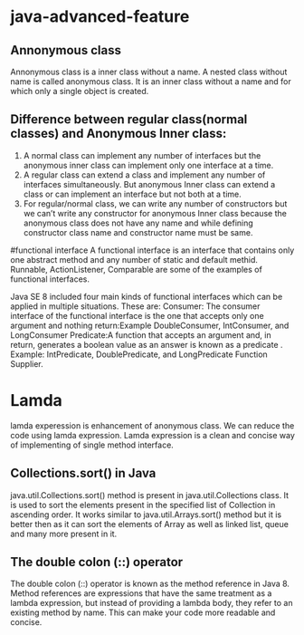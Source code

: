 # java-advanced-feature
## Annonymous class 
Annonymous class is a inner class without a name. A nested class without name is called anonymous class.
It is an inner class without a name and for which only a single object is created.

## Difference between regular class(normal classes) and Anonymous Inner class:

1. A normal class can implement any number of interfaces but the anonymous inner class can implement only one interface at a time.
2. A regular class can extend a class and implement any number of interfaces simultaneously. But anonymous Inner class can extend a class or can implement an interface but not both at a time.
3. For regular/normal class, we can write any number of constructors but we can’t write any constructor for anonymous Inner class because the anonymous class does not have any name and while defining constructor
class name and constructor name must be same.

#functional interface
A functional interface is an interface that contains only one abstract method and any number of static and default methid.
Runnable, ActionListener, Comparable are some of the examples of functional interfaces. 



Java SE 8 included four main kinds of functional interfaces which can be applied in multiple situations. These are:
Consumer: The consumer interface of the functional interface is the one that accepts only one argument and nothing return:Example DoubleConsumer, IntConsumer, and LongConsumer
Predicate:A function that accepts an argument and, in return, generates a boolean value as an answer is known as a predicate .
Example: IntPredicate, DoublePredicate, and LongPredicate
Function 
Supplier.





# Lamda
lamda experession is enhancement of anonymous class.
We can reduce the code using lamda expression.
Lamda expression is a clean and concise way of implementing of single method interface.


## Collections.sort() in Java
java.util.Collections.sort() method is present in java.util.Collections class. It is used to sort the elements present in the specified list of Collection in ascending order.
It works similar to java.util.Arrays.sort() method but it is better then as it can sort the elements of Array as well as linked list, queue and many more present in it.

## The double colon (::) operator
The double colon (::) operator is known as the method reference in Java 8. Method references are expressions that have the same treatment as a lambda expression, but instead of providing a lambda body, they refer to an existing method by name. This can make your code more readable and concise.


